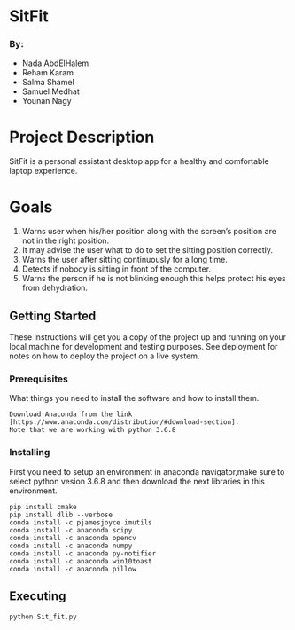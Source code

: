 # SitFit
### By:
- Nada AbdElHalem
- Reham Karam
- Salma Shamel
- Samuel Medhat
- Younan Nagy

# Project Description

SitFit is a personal assistant desktop app for a healthy and comfortable laptop experience.


# Goals

1. Warns user when his/her position along with the screen’s position are not in the right position.
2. It may advise the user what to do to set the sitting position correctly.
3. Warns the user after sitting continuously for a long time.
4. Detects if nobody is sitting in front of the computer.
5. Warns the person if he is not blinking enough this helps protect his eyes from dehydration.


## Getting Started

These instructions will get you a copy of the project up and running on your local machine for development and testing purposes. See deployment for notes on how to deploy the project on a live system.

### Prerequisites

What things you need to install the software and how to install them.

```
Download Anaconda from the link [https://www.anaconda.com/distribution/#download-section].
Note that we are working with python 3.6.8
```

### Installing


First you need to setup an environment in anaconda navigator,make sure to select python vesion 3.6.8 and then download the next libraries in this environment.
```
pip install cmake
pip install dlib --verbose                                    
conda install -c pjamesjoyce imutils
conda install -c anaconda scipy
conda install -c anaconda opencv
conda install -c anaconda numpy
conda install -c anaconda py-notifier
conda install -c anaconda win10toast
conda install -c anaconda pillow
```

## Executing
```
python Sit_fit.py
```
